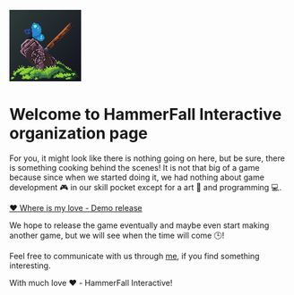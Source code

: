 ![Logo](https://github.com/HammerFall-Interactive/.github/blob/master/LogoBgStatic.png?raw=true)

# Welcome to HammerFall Interactive organization page

For you, it might look like there is nothing going on here, but be sure, there is something cooking behind the scenes!
It is not that big of a game because since when we started doing it, we had nothing about game development 🎮 in our skill pocket except for a art 🎨 and programming 💻.

[❤️ Where is my love - Demo release](https://hammerfall-interactive.itch.io/where-is-my-love)

We hope to release the game eventually and maybe even start making another game, but we will see when the time will come 🕒!

Feel free to communicate with us through [me](https://github.com/craftersmine), if you find something interesting.

With much love ❤️ - HammerFall Interactive!
